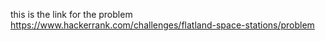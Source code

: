 this is the link for the problem 
https://www.hackerrank.com/challenges/flatland-space-stations/problem